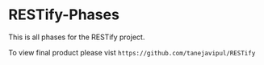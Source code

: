 # RESTify-Phases


This is all phases for the RESTify project.


To view final product please vist `https://github.com/tanejavipul/RESTify`
